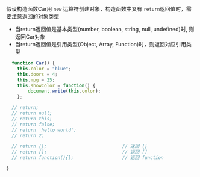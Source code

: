 假设构造函数Car用 `new` 运算符创建对象，构造函数中又有 `return`返回值时，需要注意返回的对象类型

- 当return返回值是基本类型(number, boolean, string, null, undefined)时, 则返回Car对象
- 当return返回值是引用类型(Object, Array, Function)时，则返回对应引用类型  

``` javascript
  function Car() {
    this.color = "blue";
    this.doors = 4;
    this.mpg = 25;
    this.showColor = function() {
        document.write(this.color);
    };

  // return;
  // return null;
  // return this;
  // return false;
  // return 'hello world';
  // return 2;

  // return {};                            // 返回 {}
  // return [];                            // 返回 []
  // return function(){};                  // 返回 function

}

```
